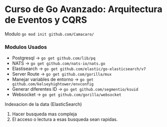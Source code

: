 # Curso de Go Avanzado: Arquitectura de Eventos y CQRS

Modulo 
```go mod init github.com/Camacaro/```

### Modulos Usados
* Postgresql -> ```go get github.com/lib/pq```
* NATS -> ```go get github.com/nats-io/nats.go```
* Elastisearch -> ```go get github.com/elastic/go-elasticsearch/v7```
* Server Route -> ```go get github.com/gorilla/mux```
* Manejar variables de entorno -> ```go get github.com/kelseyhightower/envconfig```
* Generar diferentes ID -> ```go get github.com/segmentio/ksuid```
* Websocket -> ```go get github.com/gorilla/websocket```

Indexacion de la data (ElasticSearch)
1. Hacer busqueda mas compleja 
2. El acceso o lectura a esas busqueda sean rapidas. 